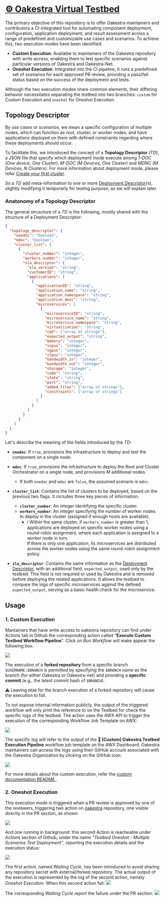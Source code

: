 # [⚙️ Oakestra Virtual Testbed](https://github.com/oakestra/awx-testbed)

The primary objective of this repository is to offer Oakestra maintainers and contributors a CI-integrated tool for automating component deployment, configuration, application deployment, and result assessment across a range of predefined and customizable use cases and scenarios.
To achieve this, two execution modes have been identified:

- **Custom Execution**: Available to maintainers of the Oakestra repository with write access, enabling them to test specific scenarios against particular versions of Oakestra and Oakestra-Net.
- **Oneshot Execution**: Integrated into the CI pipeline, it runs a predefined set of scenarios for each approved PR review, providing a pass/fail status based on the success of the deployment and tests.

Although the two execution modes share common elements, their differing behavior necessitates separating the testbed into two branches: `custom` for Custom Execution and `oneshot` for Oneshot Execution.

## Topology Descriptor
By *use cases* or *scenarios*, we mean a specific configuration of multiple nodes, which can function as root, cluster, or worker nodes, and have applications deployed on them with defined constraints regarding where these deployments should occur. 

To facilitate this, we introduced the concept of a **Topology Descriptor** *(TD)*, a JSON file that specify which deployment mode execute among *1-DOC (One device, One Cluster), M-DOC ($M$ Devices, One Cluster)* and *MDNC ($M$ Devices, $N$ Clusters)*. For more information about deployment mode, please refer [Create your first cluster](https://www.oakestra.io/docs/getstarted/get-started-cluster/#create-your-first-oakestra-cluster). 

So a *TD* add meta-information to one or more [Deployment Descriptor](https://www.oakestra.io/docs/getstarted/get-started-app/#deployment-descriptor)(s), slightly modifying it temporarly for testing purpose, as we will explain later.

### Anatonomy of a Topology Descriptor
The general struscture of a *TD* is the following, mostly shared with the structure of a Deployment Descriptor:
```json
{
  "topology_descriptor": {
    "onedoc": "boolean", 
    "mdoc": "boolean",
    "cluster_list": [
      {
        "cluster_number": "integer", 
        "workers_number": "integer",
        "sla_descriptor": {
          "sla_version": "string", 
          "customerID": "string",
          "applications": [
            {
              "applicationID": "string", 
              "application_name": "string", 
              "application_namespace": "string",
              "application_desc": "string",
              "microservices": [
                {
                  "microserviceID": "string", 
                  "microservice_name": "string", 
                  "microservice_namespace": "string",
                  "virtualization": "string", 
                  "cmd": ["array of strings"], 
                  "expected_output": "string", 
                  "memory": "integer", 
                  "vcpus": "integer", 
                  "vgpus": "integer", 
                  "vtpus": "integer", 
                  "bandwidth_in": "integer", 
                  "bandwidth_out": "integer", 
                  "storage": "integer", 
                  "code": "string", 
                  "state": "string", 
                  "port": "string", 
                  "added_files": ["array of strings"],
                  "constraints": ["array of strings"]
                }
              ]
            }
          ]
        }
      }
    ]
  }
}

```
Let's describe the meaning of the fields introduced by the *TD*:

- **`onedoc`**: If `true`, provisions the infrastructure to deploy and test the component on a single node.
- **`mdoc`**: If `true`, provisions the infrastructure to deploy the Root and Cluster Orchestrator on a single node, and provisions $M$ additional nodes.
  - If both `onedoc` and `mdoc` are `false`, the assumed scenario is `mdnc`.
- **`cluster_list`**: Contains the list of clusters to be deployed, based on the previous two flags. It includes three key pieces of information:
  - **`cluster_number`**: An integer identifying the specific cluster.
  - **`workers_number`**: An integer specifying the number of worker nodes to deploy in the cluster (assigned if enough hosts are available).
    - ℹ️ Within the same cluster, if `workers_number` is greater than 1, applications are deployed on specific worker nodes using a round-robin assignment, where each application is assigned to a worker node in turn.  
If there is only one application, its microservices are distributed across the worker nodes using the same round-robin assignment policy.

 - **`sla_descriptor`**: Contains the same information as the [Deployment Descriptor](https://www.oakestra.io/docs/getstarted/get-started-app/#deployment-descriptor), with an additional field, `expected_output`, used only by the testbed. This field is not required or used by Oakestra and is removed before deploying the related applications. It allows the testbed to compare the logs of specific microservices against the defined `expected_output`, serving as a basic health check for the microservice.

## Usage

### 1. Custom Execution
Mantainers that have write access to oakestra repository can find under *Actions* tab in Github the corresponding action called "**Execute Custom Testbed Workflow Pipeline**". Click on *Run Workflow* will make appear the following box:

![](./imgs/custom_trigger_1.png)

The execution of a **forked repository** from a specific branch `$USERNAME:$BRANCH` is permitted by specifying the `$BRANCH` name as the branch (for either Oakestra or Oakestra-net) and providing a **specific commit** (e.g., the latest commit hash of `$BRANCH`).

⚠️ Leaving `HEAD` for the branch execution of a forked repository will cause the execution to fail.


To not expose internal information publicly, the output of the triggered workflow will only print the reference to on the Testbed for check the specific logs of the testbed. The action uses the AWX API to trigger the execution of the corresponding Workflow Job Template on AWX:

![](./imgs/custom_trigger_2.png)

The specific log will refer to the output of the **🔬 [Custom] Oakestra Testbed Execution Pipeline** workflow job template on the AWX Dashboard. Oakestra maintainers can access the logs using their GitHub account associated with the Oakestra Organization by clicking on the GitHub icon:


![](./imgs/custom_trigger_3.png)


For more details about the custom execution, refer the [custom documentation README ](https://github.com/oakestra/awx-testbed/tree/custom).

### 2. Oneshot Execution
This execution mode is triggered when a PR review is approved by one of the reviewers, triggering two action on [oakestra]() repository, one visible directly in the PR section, as shown:

![](./imgs/oneshot_trigger_1.png)

And one running in background: this second Action is reacheable under *Actions* section of Github, under the name *"Testbed Oneshot - Multiple Scenarios Test Deployment"*, reporting the execution details and the execution status:

![](./imgs/oneshot_trigger_2.png)

The first action, named *Waiting Cycle*, has been introduced to avoid sharing any repository secret with external/forked repository. The actual output of the execution is represented by the log of the second action, namely *Oneshot Execution*. When this second action fail:
![](./imgs/oneshot_trigger_3.png)

The corresponding *Waiting Cycle* report the failure under the PR section:
![](./imgs/oneshot_trigger_4.png)

